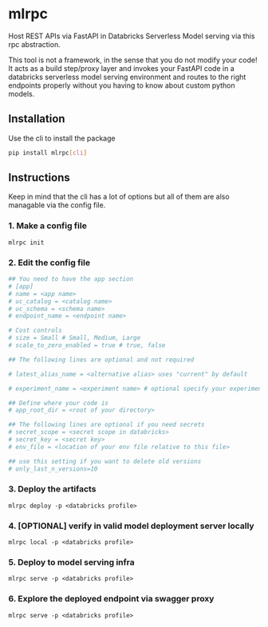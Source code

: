# mlrpc

Host REST APIs via FastAPI in Databricks Serverless Model serving via this rpc abstraction.

This tool is not a framework, in the sense that you do not modify your code! It acts as a build step/proxy layer
and invokes your FastAPI code in a databricks serverless model serving environment and routes to the right endpoints 
properly without you having to know about custom python models.

## Installation

Use the cli to install the package

```bash
pip install mlrpc[cli]
```

## Instructions

Keep in mind that the cli has a lot of options but all of them are also managable via the config file.

### 1. Make a config file

```
mlrpc init
```

### 2. Edit the config file

```toml
## You need to have the app section
# [app]
# name = <app name>
# uc_catalog = <catalog name>
# uc_schema = <schema name>
# endpoint_name = <endpoint name>

# Cost controls
# size = Small # Small, Medium, Large
# scale_to_zero_enabled = true # true, false

## The following lines are optional and not required

# latest_alias_name = <alternative alias> uses "current" by default

# experiment_name = <experiment name> # optional specify your experiment name

## Define where your code is
# app_root_dir = <root of your directory>

## The following lines are optional if you need secrets
# secret_scope = <secret scope in databricks>
# secret_key = <secret key>
# env_file = <location of your env file relative to this file>

## use this setting if you want to delete old versions
# only_last_n_versions=10
```

### 3. Deploy the artifacts

```
mlrpc deploy -p <databricks profile>
```

### 4. [OPTIONAL] verify in valid model deployment server locally

```
mlrpc local -p <databricks profile>
```

### 5. Deploy to model serving infra

```
mlrpc serve -p <databricks profile>
```

### 6. Explore the deployed endpoint via swagger proxy

```
mlrpc serve -p <databricks profile>
```

